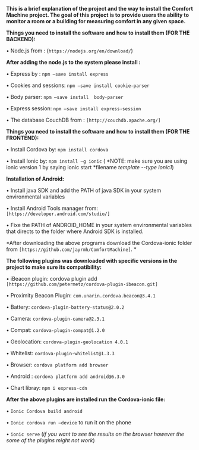 **This is a brief explanation of the project and the way to install the Comfort Machine project.  The goal of this project is to provide users the ability to monitor a room or a building for measuring comfort in any given space.**

**Things you need to install the software and how to install them (FOR THE BACKEND):**

•	Node.js from : (`https://nodejs.org/en/download/`)


**After adding the node.js to the system please install :** 


•	Express by : `npm –save install express`

•	Cookies and sessions: `npm –save install cookie-parser`

•	Body parser: `npm –save install  body-parser`

•	Express session: `npm –save install express-session` 

•	The database CouchDB  from : `[http://couchdb.apache.org/]`


**Things you need to install the software and how to install them (FOR THE FRONTEND):**

•	Install Cordova by: `npm install cordova`

•	Install Ionic by: `npm install –g ionic` ( *NOTE: make sure you are using ionic version 1 by saying ionic start *filename *template --type ionic1*)

**Installation of Android:** 

•	Install java SDK and add the PATH of java SDK in your system environmental variables

•	Install Android Tools manager from: `[https://developer.android.com/studio/] ` 

•	Fixe the PATH of ANDROID_HOME in your system environmental variables that directs to the folder where Android SDK is installed.

*After downloading the above programs download the Cordova-ionic folder from `[https://github.com/jayrmh/ComfortMachine]`. *

**The following plugins was downloaded with specific versions in the project to make sure its compatibility:** 

•	iBeacon plugin: cordova plugin add `[https://github.com/petermetz/cordova-plugin-ibeacon.git]`

•	Proximity Beacon Plugin: `com.unarin.cordova.beacon@3.4.1`


•	Battery: `cordova-plugin-battery-status@2.0.2`

•	Camera: `cordova-plugin-camera@2.3.1`

•	Compat: `cordova-plugin-compat@1.2.0`


•	Geolocation: `cordova-plugin-geolocation 4.0.1`

•	Whitelist: `cordova-plugin-whitelist@1.3.3`


•	Browser:  `cordova platform add browser`

•	Android : `cordova platform add android@6.3.0`


•	Chart libray: `npm i express-cdn`

**After the above plugins are installed run the Cordova-ionic file:**

•	`Ionic Cordova build android`

•	`Ionic cordova run –device` to run it on the phone 


•	`ionic serve` (*if you want to see the results on the browser however the some of the plugins might not work*)
  








